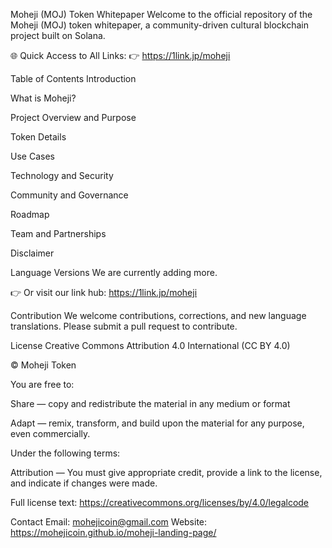 Moheji (MOJ) Token Whitepaper Welcome to the official repository of the Moheji (MOJ) token whitepaper, a community-driven cultural blockchain project built on Solana.

🌐 Quick Access to All Links: 👉 https://1link.jp/moheji

Table of Contents Introduction

What is Moheji?

Project Overview and Purpose

Token Details

Use Cases

Technology and Security

Community and Governance

Roadmap

Team and Partnerships

Disclaimer

Language Versions
We are currently adding more.

👉 Or visit our link hub: https://1link.jp/moheji

Contribution We welcome contributions, corrections, and new language translations. Please submit a pull request to contribute.

License Creative Commons Attribution 4.0 International (CC BY 4.0)

© Moheji Token

You are free to:

Share — copy and redistribute the material in any medium or format

Adapt — remix, transform, and build upon the material for any purpose, even commercially.

Under the following terms:

Attribution — You must give appropriate credit, provide a link to the license, and indicate if changes were made.

Full license text: https://creativecommons.org/licenses/by/4.0/legalcode

Contact Email: mohejicoin@gmail.com Website: https://mohejicoin.github.io/moheji-landing-page/
